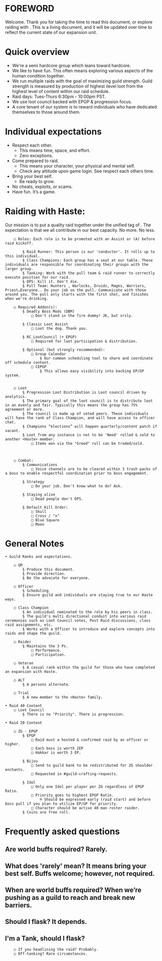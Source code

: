 # FOREWORD

Welcome. Thank you for taking the time to read this document, or explore raiding with <Haste>.  This is a living document, and it will be updated over time to reflect the current state of our expansion unit.


# Quick overview

- We're a semi hardcore group which leans toward hardcore. 
- We like to have fun. This often means exploring various aspects of the human condition together.
- We run multiple raids with the goal of maximizing guild strength. Guild strength is measured by production of highest ilevel loot from the highest level of content within our raid schedule.
- Raid days: Tues-Thurs 6:30pm - 10:00pm PST. 
- We use loot council backed with EPGP & progression focus.
- A core tenant of our system is to reward individuals who have dedicated themselves to those around them. 
		
# Individual expectations

- Respect each other. 
	- This means time, space, and effort. 
	- Zero exceptions. 
- Come prepared to raid.  
	- This means your character, your physical and mental self. 
	- Check any attitude upon game login. See respect each others time. 
- Bring your best self.
	- Be ready to grow. 
- No cheats, exploits, or scams.
- Have fun. It’s a game.  
		

# Raiding with Haste:
	
Our mission is to put a quality raid together under the unified tag of <Haste>. The expectation is that we all contribute in our best capacity. No more. No less. 
	
		○ Roles: Each role is to be promoted with an Assist or (A) before raid kickoff.

			§ Raid Runner: This person is our 'conductor'. It rolls up to this individual.
			§ Class Champions: Each group has a seat at our table. These individuals are responsible for coordinating their groups with the larger group.
			§ Tanking: Work with the pull team & raid runner to correctly execute position for our raid.
			§ DPS: Kill it. Don't die.
			§ Pull Team: Hunters , Warlocks, Druids, Mages, Warriors, Priest…Everyone.. Do your job on the pull. Communicate with those around you. The pull only starts with the first shot, and finishes when we're drinking.

		○ Required Addon(s):
			§ Deadly Boss Mods (DBM)
				□ Don't stand in the fire dummy! JK, but srsly.
				
			§ Classic Loot Assist
				□ Loot the dog. Thank you. 
				
			§ RC_LootCouncil (+ EPGP)
				□ Required for loot participation & distribution. 
			
			§ Optional (but strongly recommended):
				□ Group Calendar
					§ Our common scheduling tool to share and coordinate off schedule content.
				□ CEPGP
					§ This allows easy visibility into backing EP/GP system.
				
	
		○ Loot
			§ Progression Loot Distribution is Loot council driven by analytics.
			§ The primary goal of the loot council is to distribute loot in an evenly and fair. Typically this means the group has 75% agreement or more.
			§ The council is made up of voted peers. These individuals will have the rank of Class Champion, and will have access to officer chat.
			§ Champions “elections” will happen quarterly/content patch if vacant.
			§ Loot from any instance is not to be 'Need' rolled & sold to another <Haste> member.
				□ Items won via the "Greed" roll can be traded/sold.
	
				
		
		○ Combat:
			§ Communications
				□ Voice channels are to be cleared within 3 trash packs of a boss to enable respectful coordination prior to boss engagement. 
				
			§ Strategy
				□ Do your job. Don't know what to do? Ask.
			
			§ Staying alive
				□ Dead people don't DPS. 
				
			§ Default Kill Order:
				□ Skull
				□ Cross / "x"
				□ Blue Square 
				□ Moon
			
# General Notes

	• Guild Ranks and expectations.
	
		○ GM 
			§ Produce this document. 
			§ Provide direction. 
			§ Be the advocate for everyone.
			
		○ Officer
			§ Scheduling
			§ Ensure guild and individuals are staying true to our Haste ways.
			
		○ Class Champion
			§ An individual nominated to the role by his peers in class.
			§ The guild's multi directional conduit into various raid ceremonies such as Loot Council votes, Post Raid discussions, class raid assignments, etc.
			§ Works with a Officer to introduce and explore concepts into raids and shape the guild.
		
		○ Raider
			§ Maintains the 3 Ps.
				□ Performance.
				□ Participation.

		○ Veteran
			§ A casual rank within the guild for those who have completed an expansion with Haste.
			
		○ ALT
			§ A persons alternate.
		
		○ Trial
			§ A new member to the <Haste> family. 
	
	• Raid 40 Content
		○ Loot Council
			§ There is no "Priority". There is progression.
			
	• Raid 20 Content

		○ ZG - EPGP
			§ EPGP
				□ Raid must a hosted & confirmed raid by an officer or higher.
				□ Each boss is worth 2EP
				□ Hakkar is worth 3 EP.
				
			§ Bijou
				□ Send to guild bank to be redistributed for ZG shoulder enchants. 
				□ Requested in #guild-crafting-requests.
				
			§ Idol
				□ Only one Idol per player per ZG regardless of EPGP Ratio. 
				□ Priority goes to highest EPGP Ratio. 
					® Should be expressed early (raid start) and before boss pull if you plan to utilize EP/GP for priority.
				□ Character should be active 40 man roster raider.
			§ Coins are free roll.

# Frequently asked questions

## Are world buffs required? Rarely. 
	
## What does 'rarely' mean? It means bring your best self. Buffs welcome; however, not required. 
		
## When are world buffs required? When we’re pushing as a guild to reach and break new barriers. 
	
## Should I flask? It depends. 
	
## I'm a Tank, should I flask? 
		○ If you headlining the raid? Probably.
		○ Off-tanking? Rare circumstances. 
	
	
	




	


